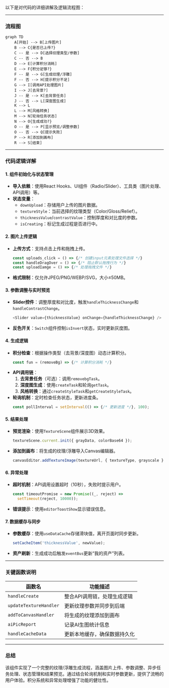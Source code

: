 以下是对代码的详细讲解及逻辑流程图：

---
### 流程图
```mermaid
graph TD
    A[开始] --> B[上传图片]
    B --> C{是否已上传?}
    C -- 是 --> D[选择纹理类型/参数]
    C -- 否 --> B
    D --> E[计算积分消耗]
    E --> F{积分足够?}
    F -- 是 --> G[生成纹理/浮雕]
    F -- 否 --> H[提示积分不足]
    G --> I[调用API处理图片]
    I --> J[去背景?]
    J -- 是 --> K[去背景任务]
    J -- 否 --> L[深度图生成]
    K --> L
    L --> M[风格转换]
    M --> N[轮询任务状态]
    N --> O{生成成功?}
    O -- 是 --> P[显示预览/调整参数]
    O -- 否 --> Q[提示失败]
    P --> R[添加到画布]
    R --> S[结束]
```

---
### 代码逻辑详解

#### 1. 组件初始化与状态管理
- **导入依赖**：使用React Hooks、UI组件（Radio/Slider）、工具类（图片处理、API调用）等。
- **状态变量**：
  - `downUpload`：存储用户上传的图片数据。
  - `textureStyle`：当前选择的纹理类型（Color/Gloss/Relief）。
  - `thicknessValue`/`contrastValue`：控制厚度和对比度的参数。
  - `isCreating`：标记生成过程是否进行中。

#### 2. 图片上传逻辑
- **上传方式**：支持点击上传和拖拽上传。
  ```javascript
  const uploads_click = () => {/* 创建input元素处理文件选择 */}
  const handleDragOver = () => {/* 阻止默认拖拽行为 */}
  const uploadIamge = () => {/* 处理拖拽文件 */}
  ```
- **格式限制**：仅允许JPEG/PNG/WEBP/SVG，大小≤50MB。

#### 3. 参数调整与实时预览
- **Slider控件**：调整厚度和对比度，触发`handleThicknessChange`和`handleContrastChange`。
  ```javascript
  <Slider value={thicknessValue} onChange={handleThicknessChange} />
  ```
- **反色开关**：`Switch`组件控制`isInvert`状态，实时更新灰度图。

#### 4. 生成逻辑
- **积分检查**：根据操作类型（去背景/深度图）动态计算积分。
  ```javascript
  const fun = (removeBg) => {/* 计算积分消耗 */}
  ```
- **API调用链**：
  1. **去背景任务**（可选）：调用`removebgTask`。
  2. **深度图生成**：使用`createTask`和轮询`getTask`。
  3. **风格转换**：通过`createStyleTask`和`getCreateStyleTask`。
- **轮询机制**：定时检查任务状态，更新进度条。
  ```javascript
  const pollInterval = setInterval(() => {/* 更新进度 */}, 100);
  ```

#### 5. 结果处理
- **预览渲染**：使用`TextureScene`组件展示3D效果。
  ```javascript
  textureScene.current.init({ grayData, colorBase64 });
  ```
- **添加到画布**：将生成的纹理/浮雕导入Canvas编辑器。
  ```javascript
  canvasEditor.addTextureImage(textureUrl, { textureType, grayscale });
  ```

#### 6. 异常处理
- **超时机制**：API调用设置超时（10秒），失败时提示用户。
  ```javascript
  const timeoutPromise = new Promise((_, reject) => 
    setTimeout(reject, 10000));
  ```
- **错误提示**：使用`editorToastShow`显示错误信息。

#### 7. 数据缓存与同步
- **参数缓存**：使用`useDataCache`存储滑块值，离开页面时同步更新。
  ```javascript
  setCacheItem('thicknessValue', newValue);
  ```
- **资产刷新**：生成成功后触发`eventBus`更新“我的资产”列表。

---
### 关键函数说明

| 函数名                | 功能描述                               |
|-----------------------|----------------------------------------|
| `handleCreate`        | 整合API调用链，处理生成逻辑            |
| `updateTextureHandler`| 更新纹理参数并同步到后端               |
| `addToCanvasHandler`  | 将生成的纹理添加到画布                 |
| `aiPicReport`         | 记录AI生图统计信息                     |
| `handleCacheData`     | 更新本地缓存，确保数据持久化           |

---
### 总结
该组件实现了一个完整的纹理/浮雕生成流程，涵盖图片上传、参数调整、异步任务处理、状态管理和结果预览。通过结合轮询机制和实时参数更新，提供了流畅的用户体验。积分系统和异常处理增强了功能的健壮性。
